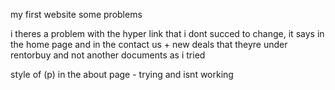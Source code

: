 my first website 
some problems 
<!-- #1  -->
i theres a problem with the hyper link that i dont succed to change, it says in the home page and in the contact us + new deals that theyre under rentorbuy and not another documents as i tried 

<!-- #2  -->
style of (p) in the about page - trying and isnt working 
